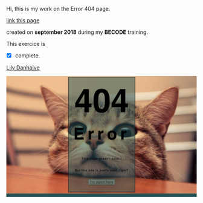 Hi,
this is my work on the Error 404 page.

[link this page](https://lilyda08.github.io/404-Page/)

created on **september 2018** during my **BECODE** training.

This exercice is 
- [x] complete.

[Lily Danhaive](https://github.com/LilyDa08)

![404 Page](img/404.png)
